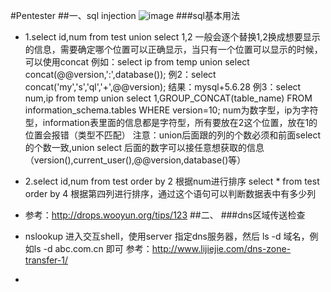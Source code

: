 #Pentester
##一、sql injection
![image](http://www.sheawong.com/wp-content/uploads/2013/08/keephatin.gif)
###sql基本用法
- 1.select id,num from test union select 1,2
一般会逐个替换1,2换成想要显示的信息，需要确定哪个位置可以正确显示，当只有一个位置可以显示的时候，可以使用concat
例如：select ip from temp union select concat(@@version,':',database());
例2：select concat('my','s','ql','+',@@version);   结果：mysql+5.6.28
例3：select num,ip from temp union select 1,GROUP_CONCAT(table_name) FROM information_schema.tables WHERE version=10;
num为数字型，ip为字符型，information表里面的信息都是字符型，所有要放在2这个位置，放在1的位置会报错（类型不匹配）
注意：union后面跟的列的个数必须和前面select 的个数一致,union select 后面的数字可以接任意想获取的信息（version(),current_user(),@@version,database()等）
- 2.select id,num from test order by 2  根据num进行排序
   select * from test order by 4 根据第四列进行排序，通过这个语句可以判断数据表中有多少列

- 参考：http://drops.wooyun.org/tips/123
##二、
###dns区域传送检查
- nslookup 进入交互shell，使用server 指定dns服务器，然后 ls -d 域名，例如ls -d abc.com.cn   即可
参考：http://www.lijiejie.com/dns-zone-transfer-1/
- 

